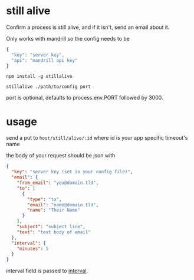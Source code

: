 still alive
====

Confirm a process is still alive, and if it isn't, send an email about it.

Only works with mandrill so the config needs to be

```js
{
  "key": "server key",
  "api": "mandrill api key"
}
```

`npm install -g stillalive`

`stillalive ./path/to/config port`

port is optional, defaults to process.env.PORT followed by 3000.

# usage

send a put to `host/still/alive/:id` where id is your app specific timeout's name

the body of your request should be json with

```json
{
  "key": "server key (set in your config file)",
  "email": {
    "from_email": "you@domain.tld",
    "to": [
      {
        "type": "to",
        "email": "name@domain.tld",
        "name": "Their Name"
      }
    ],
    "subject": "subject line",
    "text": "text body of email"
  },
  "interval": {
    "minutes": 5
  }
}
```

interval field is passed to [interval](https://github.com/fixedset/interval).
